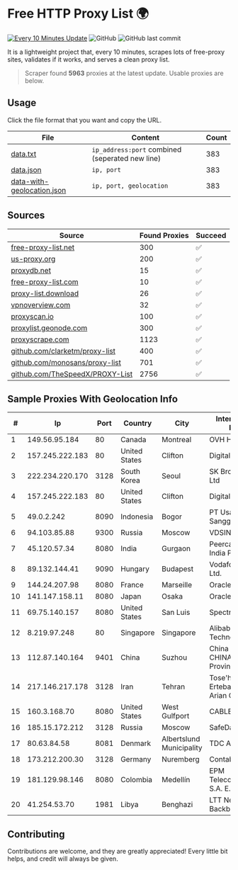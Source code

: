 
# Free HTTP Proxy List 🌍

[![Every 10 Minutes Update](https://github.com/mertguvencli/http-proxy-list/actions/workflows/main.yml/badge.svg?branch=main)](https://github.com/mertguvencli/http-proxy-list/actions/workflows/main.yml)
![GitHub](https://img.shields.io/github/license/mertguvencli/http-proxy-list)
![GitHub last commit](https://img.shields.io/github/last-commit/mertguvencli/http-proxy-list)

It is a lightweight project that, every 10 minutes, scrapes lots of free-proxy sites, validates if it works, and serves a clean proxy list.


> Scraper found **5963** proxies at the latest update. Usable proxies are below.

## Usage

Click the file format that you want and copy the URL.


|File|Content|Count|
|----|-------|-----|
|[data.txt](https://raw.githubusercontent.com/mertguvencli/http-proxy-list/main/proxy-list/data.txt)|`ip_address:port` combined (seperated new line)|383|
|[data.json](https://raw.githubusercontent.com/mertguvencli/http-proxy-list/main/proxy-list/data.json)|`ip, port`|383|
|[data-with-geolocation.json](https://raw.githubusercontent.com/mertguvencli/http-proxy-list/main/proxy-list/data-with-geolocation.json)|`ip, port, geolocation`|383|

## Sources

|Source|Found Proxies|Succeed|
|------|-------------|-------|
|[free-proxy-list.net](https://free-proxy-list.net)|300|✅|
|[us-proxy.org](https://www.us-proxy.org)|200|✅|
|[proxydb.net](http://proxydb.net)|15|✅|
|[free-proxy-list.com](https://free-proxy-list.com/?page=&port=&type%5B%5D=http&type%5B%5D=https&up_time=0&search=Search)|10|✅|
|[proxy-list.download](https://www.proxy-list.download/HTTP)|26|✅|
|[vpnoverview.com](https://vpnoverview.com/privacy/anonymous-browsing/free-proxy-servers)|32|✅|
|[proxyscan.io](https://www.proxyscan.io)|100|✅|
|[proxylist.geonode.com](https://proxylist.geonode.com/api/proxy-list?limit=300&page=1&sort_by=lastChecked&sort_type=desc&protocols=http,https)|300|✅|
|[proxyscrape.com](https://api.proxyscrape.com/v2/?request=displayproxies&protocol=http&timeout=10000&country=all&ssl=all&anonymity=all)|1123|✅|
|[github.com/clarketm/proxy-list](https://raw.githubusercontent.com/clarketm/proxy-list/master/proxy-list-raw.txt)|400|✅|
|[github.com/monosans/proxy-list](https://raw.githubusercontent.com/monosans/proxy-list/main/proxies/http.txt)|701|✅|
|[github.com/TheSpeedX/PROXY-List](https://raw.githubusercontent.com/TheSpeedX/PROXY-List/master/http.txt)|2756|✅|


## Sample Proxies With Geolocation Info

|#|Ip|Port|Country|City|Internet Service Provider|
|-|--|----|-------|----|-------------------------|
|1|149.56.95.184|80|Canada|Montreal|OVH Hosting|
|2|157.245.222.183|80|United States|Clifton|DigitalOcean, LLC|
|3|222.234.220.170|3128|South Korea|Seoul|SK Broadband Co Ltd|
|4|157.245.222.183|80|United States|Clifton|DigitalOcean, LLC|
|5|49.0.2.242|8090|Indonesia|Bogor|PT Usaha Adi Sanggoro|
|6|94.103.85.88|9300|Russia|Moscow|VDSINA|
|7|45.120.57.34|8080|India|Gurgaon|Peercast Telecom India PVT LTD|
|8|89.132.144.41|9090|Hungary|Budapest|Vodafone Hungary Ltd.|
|9|144.24.207.98|8080|France|Marseille|Oracle Corporation|
|10|141.147.158.11|8080|Japan|Osaka|Oracle Corporation|
|11|69.75.140.157|8080|United States|San Luis|Spectrum|
|12|8.219.97.248|80|Singapore|Singapore|Alibaba (US) Technology Co., Ltd.|
|13|112.87.140.164|9401|China|Suzhou|China Unicom CHINA169 Jiangsu Province Network|
|14|217.146.217.178|3128|Iran|Tehran|Tose'h Fanavari Ertebabat Pasargad Arian Co. PJS|
|15|160.3.168.70|8080|United States|West Gulfport|CABLE ONE, INC.|
|16|185.15.172.212|3128|Russia|Moscow|SafeData LLC|
|17|80.63.84.58|8081|Denmark|Albertslund Municipality|TDC A/S|
|18|173.212.200.30|3128|Germany|Nuremberg|Contabo GmbH|
|19|181.129.98.146|8080|Colombia|Medellín|EPM Telecomunicaciones S.A. E.S.P.|
|20|41.254.53.70|1981|Libya|Benghazi|LTT Network Backbone and POPs|



## Contributing

Contributions are welcome, and they are greatly appreciated! Every
little bit helps, and credit will always be given.

